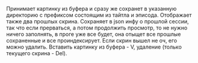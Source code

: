 Принимает картинку из буфера и сразу же сохранет в указанную директорию с префиксом состоящим из тайтла и эписода.
Отображает также два прошлых скрина. Сохраняет в json инфу о прошлой сессии, так что если прерваться, а потом 
продолжить просмотр, то не нужно ничего заполнять, в проге уже все будет, она отыщет все прошлые сохраненные
и все проиндексирует. Если скрин вышел не оч, его можно удалить. Вставить картинку из буфера - V, удаление (только текущего скрина - Del).